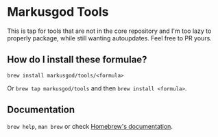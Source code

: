 # Markusgod Tools
This is tap for tools that are not in the core repository and I'm too lazy to properly package, while still wanting autoupdates. 
Feel free to PR yours.

## How do I install these formulae?

`brew install markusgod/tools/<formula>`

Or `brew tap markusgod/tools` and then `brew install <formula>`.

## Documentation

`brew help`, `man brew` or check [Homebrew's documentation](https://docs.brew.sh).
